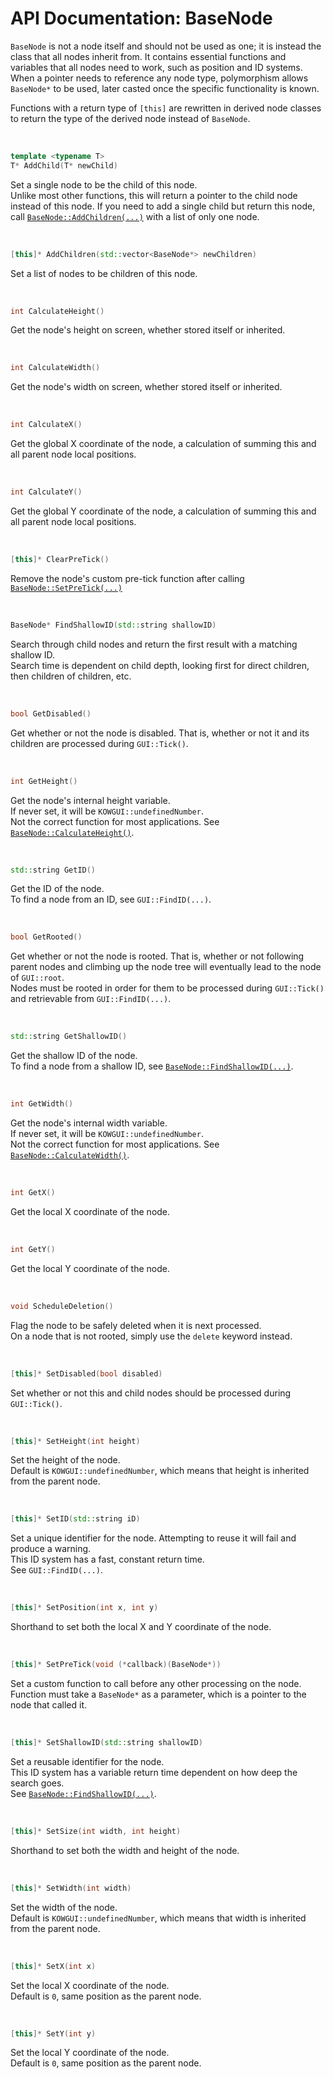 # API Documentation: BaseNode

`BaseNode` is not a node itself and should not be used as one; 
it is instead the class that all nodes inherit from. It contains 
essential functions and variables that all nodes need to work, 
such as position and ID systems. When a pointer needs to reference 
any node type, polymorphism allows `BaseNode*` to be used, 
later casted once the specific functionality is known.

Functions with a return type of `[this]` are rewritten in derived 
node classes to return the type of the derived node instead 
of `BaseNode`. 

<br>

<a id="basenode-addchild"></a>
```C++
template <typename T>
T* AddChild(T* newChild)
```
Set a single node to be the child of this node. <br>
Unlike most other functions, this will return a pointer to 
the child node instead of this node. If you need to add a single 
child but return this node, call [`BaseNode::AddChildren(...)`](#basenode-addchildren) 
with a list of only one node. 

<br>

<a id="basenode-addchildren"></a>
```C++
[this]* AddChildren(std::vector<BaseNode*> newChildren)
```
Set a list of nodes to be children of this node.

<br>

<a id="basenode-calculateheight"></a>
```C++
int CalculateHeight()
```
Get the node's height on screen, whether stored itself or inherited.

<br>

<a id="basenode-calculatewidth"></a>
```C++
int CalculateWidth()
```
Get the node's width on screen, whether stored itself or inherited.

<br>

<a id="basenode-calculatex"></a>
```C++
int CalculateX()
```
Get the global X coordinate of the node, a calculation of summing 
this and all parent node local positions.

<br>

<a id="basenode-calculatey"></a>
```C++
int CalculateY()
```
Get the global Y coordinate of the node, a calculation of summing 
this and all parent node local positions.

<br>

<a id="basenode-clearpretick"></a>
```C++
[this]* ClearPreTick()
```
Remove the node's custom pre-tick function after calling [`BaseNode::SetPreTick(...)`](#basenode-setpretick)

<br>

<a id="basenode-findshallowid"></a>
```C++
BaseNode* FindShallowID(std::string shallowID)
```
Search through child nodes and return the first result with 
a matching shallow ID. <br>
Search time is dependent on child depth, looking first for 
direct children, then children of children, etc. 

<br>

<a id="basenode-getdisabled"></a>
```C++
bool GetDisabled()
```
Get whether or not the node is disabled. That is, whether or 
not it and its children are processed during `GUI::Tick()`.

<br>

<a id="basenode-getheight"></a>
```C++
int GetHeight()
```
Get the node's internal height variable. <br>
If never set, it will be `KOWGUI::undefinedNumber`. <br>
Not the correct function for most applications. See [`BaseNode::CalculateHeight()`](#basenode-calculateheight).

<br>

<a id="basenode-getid"></a>
```C++
std::string GetID()
```
Get the ID of the node. <br>
To find a node from an ID, see `GUI::FindID(...)`.

<br>

<a id="basenode-getrooted"></a>
```C++
bool GetRooted()
```
Get whether or not the node is rooted. That is, whether or 
not following parent nodes and climbing up the node tree will 
eventually lead to the node of `GUI::root`. <br>
Nodes must be rooted in order for them to be processed during 
`GUI::Tick()` and retrievable from `GUI::FindID(...)`.

<br>

<a id="basenode-getshallowid"></a>
```C++
std::string GetShallowID()
```
Get the shallow ID of the node. <br>
To find a node from a shallow ID, see [`BaseNode::FindShallowID(...)`](#basenode-findshallowid).

<br>

<a id="basenode-getwidth"></a>
```C++
int GetWidth()
```
Get the node's internal width variable. <br>
If never set, it will be `KOWGUI::undefinedNumber`. <br>
Not the correct function for most applications. See [`BaseNode::CalculateWidth()`](#basenode-calculatewidth).

<br>

<a id="basenode-getx"></a>
```C++
int GetX()
```
Get the local X coordinate of the node.

<br>

<a id="basenode-gety"></a>
```C++
int GetY()
```
Get the local Y coordinate of the node.

<br>

<a id="basenode-scheduledeletion"></a>
```C++
void ScheduleDeletion()
```
Flag the node to be safely deleted when it is next processed. <br>
On a node that is not rooted, simply use the `delete` keyword 
instead. 

<br>

<a id="basenode-setdisabled"></a>
```C++
[this]* SetDisabled(bool disabled)
```
Set whether or not this and child nodes should be processed 
during `GUI::Tick()`.

<br>

<a id="basenode-setheight"></a>
```C++
[this]* SetHeight(int height)
```
Set the height of the node. <br>
Default is `KOWGUI::undefinedNumber`, which means that height 
is inherited from the parent node.

<br>

<a id="basenode-setid"></a>
```C++
[this]* SetID(std::string iD)
```
Set a unique identifier for the node. Attempting to reuse it 
will fail and produce a warning. <br>
This ID system has a fast, constant return time. <br>
See `GUI::FindID(...)`.

<br>

<a id="basenode-setposition"></a>
```C++
[this]* SetPosition(int x, int y)
```
Shorthand to set both the local X and Y coordinate of the node. 

<br>

<a id="basenode-setpretick"></a>
```C++
[this]* SetPreTick(void (*callback)(BaseNode*))
```
Set a custom function to call before any other processing on 
the node. <br>
Function must take a `BaseNode*` as a parameter, which is a 
pointer to the node that called it.

<br>

<a id="basenode-setshallowid"></a>
```C++
[this]* SetShallowID(std::string shallowID)
```
Set a reusable identifier for the node. <br>
This ID system has a variable return time dependent on how 
deep the search goes. <br>
See [`BaseNode::FindShallowID(...)`](#basenode-findshallowid).

<br>

<a id="basenode-setsize"></a>
```C++
[this]* SetSize(int width, int height)
```
Shorthand to set both the width and height of the node.

<br>

<a id="basenode-setwidth"></a>
```C++
[this]* SetWidth(int width)
```
Set the width of the node. <br>
Default is `KOWGUI::undefinedNumber`, which means that width 
is inherited from the parent node.

<br>

<a id="basenode-setx"></a>
```C++
[this]* SetX(int x)
```
Set the local X coordinate of the node. <br>
Default is `0`, same position as the parent node.

<br>

<a id="basenode-sety"></a>
```C++
[this]* SetY(int y)
```
Set the local Y coordinate of the node. <br>
Default is `0`, same position as the parent node.